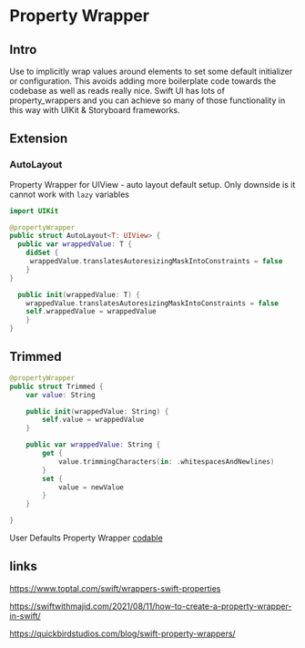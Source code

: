 # Property Wrapper

## Intro

Use to implicitly wrap values around elements to set some default initializer or configuration. This avoids adding more boilerplate code towards the codebase as well as reads really nice.
Swift UI has lots of property_wrappers and you can achieve so many of those functionality in this way with UIKit & Storyboard frameworks.

## Extension

### AutoLayout 
Property Wrapper for UIView - auto layout default setup.
Only downside is it cannot work with `lazy` variables
```swift
import UIKit

@propertyWrapper
public struct AutoLayout<T: UIView> {
  public var wrappedValue: T {
	didSet {
	 wrappedValue.translatesAutoresizingMaskIntoConstraints = false
	}
}

  public init(wrappedValue: T) {
	wrappedValue.translatesAutoresizingMaskIntoConstraints = false
	self.wrappedValue = wrappedValue
	}
}
```


## Trimmed

```swift
@propertyWrapper
public struct Trimmed {
    var value: String

    public init(wrappedValue: String) {
        self.value = wrappedValue
    }

    public var wrappedValue: String {
        get {
            value.trimmingCharacters(in: .whitespacesAndNewlines)
        }
        set {
            value = newValue
        }
    }

}
```

User Defaults Property Wrapper
[codable](codable.md)


## links

https://www.toptal.com/swift/wrappers-swift-properties

https://swiftwithmajid.com/2021/08/11/how-to-create-a-property-wrapper-in-swift/

https://quickbirdstudios.com/blog/swift-property-wrappers/